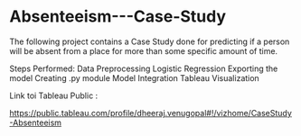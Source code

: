 # Absenteeism---Case-Study


The following project contains a Case Study done for predicting if a person will be absent from a place for more than some specific amount
of time.

Steps Performed:
Data Preprocessing
Logistic Regression
Exporting the model
Creating .py module
Model Integration
Tableau Visualization



Link toi Tableau Public :

https://public.tableau.com/profile/dheeraj.venugopal#!/vizhome/CaseStudy-Absenteeism
